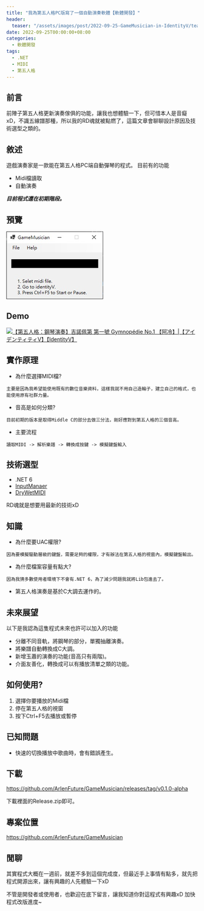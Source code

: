 ```yaml
---
title: "我為第五人格PC版寫了一個自動演奏軟體【軟體開發】"
header:
  teaser: "/assets/images/post/2022-09-25-GameMusician-in-IdentityV/teaser.jpg"
date: 2022-09-25T00:00:00+08:00
categories:
  - 軟體開發
tags:
  - .NET
  - MIDI
  - 第五人格
---
```

## 前言
前陣子第五人格更新演奏傢俱的功能，讓我也想體驗一下，但可惜本人是音癡xD，不識五線譜那種，所以我的RD魂就被點燃了，這篇文章會聊聊設計原因及技術選型之類的。

## 敘述
遊戲演奏家是一款能在第五人格PC端自動彈琴的程式。
目前有的功能
- Midi檔讀取
- 自動演奏

***目前程式還在初期階段。***
## 預覽
![程式預覽](/assets/images/post/2022-09-25-GameMusician-in-IdentityV/teaser.jpg "程式預覽")

## Demo
[![【第五人格：鋼琴演奏】吉諾佩第 第一號 Gymnopédie No.1 【阿冷】|【アイデンティティⅤ】【IdentityV】](https://img.youtube.com/vi/2SgY3JhA210/0.jpg)](https://www.youtube.com/watch?v=2SgY3JhA210)

## 實作原理
- 為什麼選擇MIDI檔?
```
主要是因為我希望能使用既有的數位音樂資料，這樣我就不用自己造輪子，建立自己的格式，也能使用原有社群力量。
```
- 音高是如何分類?
```
目前初期的版本是取得Middle C的部分去做三分法，剛好應對到第五人格的三個音高。
```
- 主要流程
```
讀取MIDI -> 解析樂譜 -> 轉換成按鍵 -> 模擬鍵盤輸入
```

## 技術選型
- .NET 6
- [InputManaer](https://www.codeproject.com/Articles/117657/InputManager-library-Track-user-input-and-simulate)
- [DryWetMIDI](https://github.com/melanchall/drywetmidi)

RD魂就是想要用最新的技術xD

## 知識
- 為什麼要UAC權限?
```
因為要模擬驅動層級的鍵盤，需要足夠的權限，才有辦法在第五人格的視窗內，模擬鍵盤輸出。
```
- 為什麼檔案容量有點大?
```
因為我猜多數使用者環境下不會有.NET 6，為了減少問題我就將Lib包進去了。
```
- 第五人格演奏是基於C大調去運作的。

## 未來展望
以下是我認為這隻程式未來也許可以加入的功能
- 分離不同音軌，將鋼琴的部分，單獨抽離演奏。
- 將樂譜自動轉換成C大調。
- 新增玉蕭的演奏的功能(音高只有兩階)。
- 介面友善化，轉換成可以有播放清單之類的功能。

## 如何使用?
1. 選擇你要播放的Midi檔
2. 停在第五人格的視窗
3. 按下Ctrl+F5去播放或暫停

## 已知問題
- 快速的切換播放中歌曲時，會有錯誤產生。

## 下載
https://github.com/ArlenFuture/GameMusician/releases/tag/v0.1.0-alpha

下載裡面的Release.zip即可。

## 專案位置
https://github.com/ArlenFuture/GameMusician

## 閒聊
其實程式大概在一週前，就差不多到這個完成度，但最近手上事情有點多，就先把程式開源出來，讓有興趣的人先體驗一下xD

不管是開發者或使用者，也歡迎在底下留言，讓我知道你對這程式有興趣xD 加快程式改版進度~